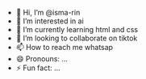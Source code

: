 - 👋 Hi, I’m @isma-rin
- 👀 I’m interested in ai
- 🌱 I’m currently learning html and css
- 💞️ I’m looking to collaborate on tiktok
- 📫 How to reach me whatsap
- 😄 Pronouns: ...
- ⚡ Fun fact: ...

<!---
isma-rin/isma-rin is a ✨ special ✨ repository because its `README.md` (this file) appears on your GitHub profile.
You can click the Preview link to take a look at your changes.
--->
